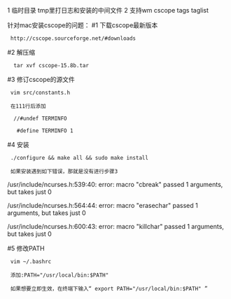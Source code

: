 1 临时目录 tmp里打日志和安装的中间文件
2 支持wm cscope tags taglist 

针对mac安装cscope的问题：
#1 下载cscope最新版本

     http://cscope.sourceforge.net/#downloads

#2 解压缩     

      tar xvf cscope-15.8b.tar

#3 修订cscope的源文件

     vim src/constants.h

     在111行后添加

      //#undef TERMINFO

       #define TERMINFO 1 

#4  安装

     ./configure && make all && sudo make install

     如果安装遇到如下错误，那就是没有进行步骤3

/usr/include/ncurses.h:539:40: error: macro "cbreak" passed 1 arguments, but takes just 0

/usr/include/ncurses.h:564:44: error: macro "erasechar" passed 1 arguments, but takes just 0

/usr/include/ncurses.h:600:43: error: macro "killchar" passed 1 arguments, but takes just 0

#5 修改PATH

     vim ~/.bashrc

     添加:PATH="/usr/local/bin:$PATH"

     如果想要立即生效，在终端下输入“ export PATH="/usr/local/bin:$PATH" ”


